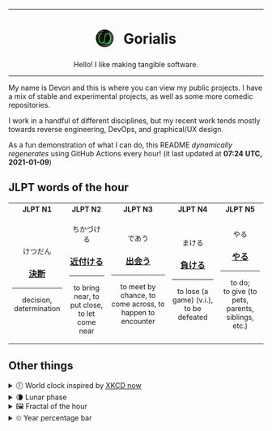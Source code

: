 ***

<h1 align="center">
<sub>
    <img src="readme/resources/avatar.png" height="36">
</sub>
&nbsp;
Gorialis
</h1>
<p align="center">
Hello! I like making tangible software.
</p>

***

My name is Devon and this is where you can view my public projects. I have a mix of stable and experimental projects, as well as some more comedic repositories.

I work in a handful of different disciplines, but my recent work tends mostly towards reverse engineering, DevOps, and graphical/UX design.

As a fun demonstration of what I can do, this README *dynamically regenerates* using GitHub Actions every hour! (it last updated at **07:24 UTC, 2021-01-09**)

<h2>JLPT words of the hour</h2>
<table>
    <tr>
        <th>JLPT N1</th>
        <th>JLPT N2</th>
        <th>JLPT N3</th>
        <th>JLPT N4</th>
        <th>JLPT N5</th>
    </tr>
    <tr>
        <td>
            <p align="center">けつだん</p>
            <h3 align="center"><b><a href="https://jisho.org/search/%E6%B1%BA%E6%96%AD">決断</a></b></h3>
            <hr>
            <p align="center">decision,<wbr> determination</p>
        </td>
        <td>
            <p align="center">ちかづける</p>
            <h3 align="center"><b><a href="https://jisho.org/search/%E8%BF%91%E4%BB%98%E3%81%91%E3%82%8B">近付ける</a></b></h3>
            <hr>
            <p align="center">to bring near,<wbr> to put close,<wbr> to let come near</p>
        </td>
        <td>
            <p align="center">であう</p>
            <h3 align="center"><b><a href="https://jisho.org/search/%E5%87%BA%E4%BC%9A%E3%81%86">出会う</a></b></h3>
            <hr>
            <p align="center">to meet by chance,<wbr> to come across,<wbr> to happen to encounter</p>
        </td>
        <td>
            <p align="center">まける</p>
            <h3 align="center"><b><a href="https://jisho.org/search/%E8%B2%A0%E3%81%91%E3%82%8B">負ける</a></b></h3>
            <hr>
            <p align="center">to lose (a game) (v.i.),<wbr> to be defeated</p>
        </td>
        <td>
            <p align="center">やる</p>
            <h3 align="center"><b><a href="https://jisho.org/search/%E3%82%84%E3%82%8B">やる</a></b></h3>
            <hr>
            <p align="center">to do;<br> to give (to pets,<wbr> parents,<wbr> siblings,<wbr> etc.)</p>
        </td>
    </tr>
</table>

<h2>Other things</h2>
<details>
<summary>🕖  World clock inspired by <a href="https://xkcd.com/now">XKCD now</a></summary>

> <img src="generated/now.png" width="512">

</details>
<details>
<summary>🌘 Lunar phase</summary>

The moon is approximately 88.84% through its phase (Waning Crescent).

</details>
<details>
<summary>&#x1f5bc; Fractal of the hour</summary>

> <img src="generated/fractal.png" width="512">

</details>
<details>
<summary>&#x23f2; Year percentage bar</summary>
<pre><code>2021 [▁▁▁▁▁▁▁▁▁▁▁▁▁▁▁▁▁▁▁▁] 2.28%</code></pre>
</details>
